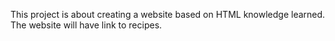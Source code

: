 This project is about creating a website based on HTML knowledge learned. The website will have link to recipes.